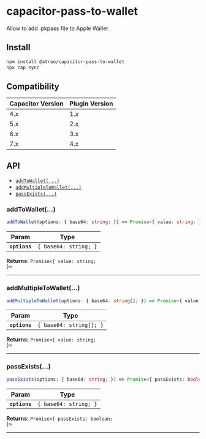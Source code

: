 # capacitor-pass-to-wallet

Allow to add .pkpass file to Apple Wallet

## Install

```bash
npm install @atroo/capacitor-pass-to-wallet
npx cap sync
```

## Compatibility

| Capacitor Version  | Plugin Version |
| ------------- | ------------- |
| 4.x  | 1.x  |
| 5.x  | 2.x |
| 6.x  | 3.x |
| 7.x  | 4.x |

## API

<docgen-index>

* [`addToWallet(...)`](#addtowallet)
* [`addMultipleToWallet(...)`](#addmultipletowallet)
* [`passExists(...)`](#passexists)

</docgen-index>

<docgen-api>
<!--Update the source file JSDoc comments and rerun docgen to update the docs below-->

### addToWallet(...)

```typescript
addToWallet(options: { base64: string; }) => Promise<{ value: string; }>
```

| Param         | Type                             |
| ------------- | -------------------------------- |
| **`options`** | <code>{ base64: string; }</code> |

**Returns:** <code>Promise&lt;{ value: string; }&gt;</code>

--------------------


### addMultipleToWallet(...)

```typescript
addMultipleToWallet(options: { base64: string[]; }) => Promise<{ value: string; }>
```

| Param         | Type                               |
| ------------- | ---------------------------------- |
| **`options`** | <code>{ base64: string[]; }</code> |

**Returns:** <code>Promise&lt;{ value: string; }&gt;</code>

--------------------


### passExists(...)

```typescript
passExists(options: { base64: string; }) => Promise<{ passExists: boolean; }>
```

| Param         | Type                             |
| ------------- | -------------------------------- |
| **`options`** | <code>{ base64: string; }</code> |

**Returns:** <code>Promise&lt;{ passExists: boolean; }&gt;</code>

--------------------

</docgen-api>
